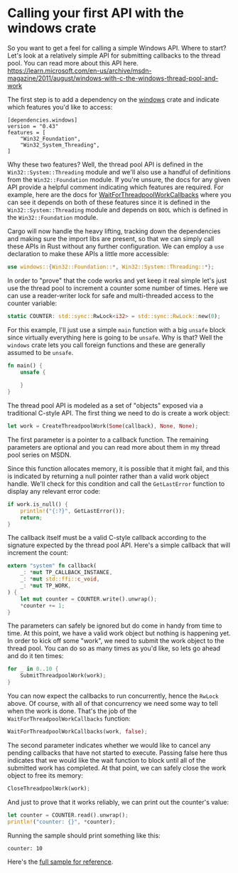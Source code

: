 # Calling your first API with the windows crate

So you want to get a feel for calling a simple Windows API. Where to start? Let's look at a relatively simple API for submitting callbacks to the thread pool. You can read more about this API here. https://learn.microsoft.com/en-us/archive/msdn-magazine/2011/august/windows-with-c-the-windows-thread-pool-and-work

The first step is to add a dependency on the [windows](https://crates.io/crates/windows) crate and indicate which features you'd like to access:

```
[dependencies.windows]
version = "0.43"
features = [
    "Win32_Foundation",
    "Win32_System_Threading",
]
```

Why these two features? Well, the thread pool API is defined in the `Win32::System::Threading` module and we'll also use a handful of definitions from the `Win32::Foundation` module. If you're unsure, the docs for any given API provide a helpful comment indicating which features are required. For example, here are the docs for [WaitForThreadpoolWorkCallbacks](https://microsoft.github.io/windows-docs-rs/doc/windows/Win32/System/Threading/fn.WaitForThreadpoolWorkCallbacks.html) where you can see it depends on both of these features since it is defined in the `Win32::System::Threading` module and depends on `BOOL` which is defined in the `Win32::Foundation` module.

Cargo will now handle the heavy lifting, tracking down the dependencies and making sure the import libs are present, so that we can simply call these APIs in Rust without any further configuration. We can employ a `use` declaration to make these APIs a little more accessible:

```rust
use windows::{Win32::Foundation::*, Win32::System::Threading::*};
```

In order to "prove" that the code works and yet keep it real simple let's just use the thread pool to increment a counter some number of times. Here we can use a reader-writer lock for safe and multi-threaded access to the counter variable:  

```rust
static COUNTER: std::sync::RwLock<i32> = std::sync::RwLock::new(0);
```

For this example, I'll just use a simple `main` function with a big `unsafe` block since virtually everything here is going to be `unsafe`. Why is that? Well the `windows` crate lets you call foreign functions and these are generally assumed to be `unsafe`. 

```rust
fn main() {
    unsafe {
        
    }
}
```

The thread pool API is modeled as a set of "objects" exposed via a traditional C-style API. The first thing we need to do is create a work object:

```rust
let work = CreateThreadpoolWork(Some(callback), None, None);
```

The first parameter is a pointer to a callback function. The remaining parameters are optional and you can read more about them in my thread pool series on MSDN.

Since this function allocates memory, it is possible that it might fail, and this is indicated by returning a null pointer rather than a valid work object handle. We'll check for this condition and call the `GetLastError` function to display any relevant error code:

```rust
if work.is_null() {
    println!("{:?}", GetLastError());
    return;
}
```

The callback itself must be a valid C-style callback according to the signature expected by the thread pool API. Here's a simple callback that will increment the count:

```rust
extern "system" fn callback(
    _: *mut TP_CALLBACK_INSTANCE,
    _: *mut std::ffi::c_void,
    _: *mut TP_WORK,
) {
    let mut counter = COUNTER.write().unwrap();
    *counter += 1;
}
```

The parameters can safely be ignored but do come in handy from time to time. At this point, we have a valid work object but nothing is happening yet. In order to kick off some "work", we need to submit the work object to the thread pool. You can do so as many times as you'd like, so lets go ahead and do it ten times:

```rust
for _ in 0..10 {
    SubmitThreadpoolWork(work);
}
```

You can now expect the callbacks to run concurrently, hence the `RwLock` above. Of course, with all of that concurrency we need some way to tell when the work is done. That's the job of the `WaitForThreadpoolWorkCallbacks` function:

```rust
WaitForThreadpoolWorkCallbacks(work, false);
```

The second parameter indicates whether we would like to cancel any pending callbacks that have not started to execute. Passing false here thus indicates that we would like the wait function to block until all of the submitted work has completed. At that point, we can safely close the work object to free its memory:

```rust
CloseThreadpoolWork(work);
```

And just to prove that it works reliably, we can print out the counter's value:

```rust
let counter = COUNTER.read().unwrap();
println!("counter: {}", *counter);
```

Running the sample should print something like this:

```
counter: 10
```

Here's the [full sample for reference](https://github.com/microsoft/windows-rs/blob/master/crates/samples/windows/thread_pool_work/src/main.rs).
